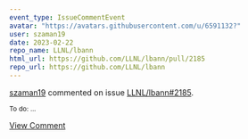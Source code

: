 ```yaml
---
event_type: IssueCommentEvent
avatar: "https://avatars.githubusercontent.com/u/6591132?"
user: szaman19
date: 2023-02-22
repo_name: LLNL/lbann
html_url: https://github.com/LLNL/lbann/pull/2185
repo_url: https://github.com/LLNL/lbann
---
```


<a href='https://github.com/szaman19' target='_blank'>szaman19</a> commented on issue <a href='https://github.com/LLNL/lbann/pull/2185' target='_blank'>LLNL/lbann#2185</a>.

<small>To do: ...</small>

<a href='https://github.com/LLNL/lbann/pull/2185' target='_blank'>View Comment</a>